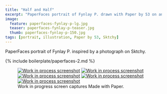 ```yaml
---
title: "Half and Half"
excerpt: "PaperFaces portrait of Fynlay P. drawn with Paper by 53 on an iPad."
image: 
  feature: paperfaces-fynlay-p-lg.jpg
  teaser: paperfaces-fynlay-p-teaser.jpg
  thumb: paperfaces-fynlay-p-150.jpg
tags: [portrait, illustration, Paper by 53, Sktchy]
---
```


PaperFaces portrait of Fynlay P. inspired by a photograph on Sktchy.

{% include boilerplate/paperfaces-2.md %}

<figure class="third">
  <a href="{{ site.url }}/assets/images/paperfaces-fynlay-p-process-1-lg.jpg"><img src="{{ site.url }}/assets/images/paperfaces-fynlay-p-process-1-600.jpg" alt="Work in process screenshot"></a>
  <a href="{{ site.url }}/assets/images/paperfaces-fynlay-p-process-2-lg.jpg"><img src="{{ site.url }}/assets/images/paperfaces-fynlay-p-process-2-600.jpg" alt="Work in process screenshot"></a>
  <a href="{{ site.url }}/assets/images/paperfaces-fynlay-p-process-3-lg.jpg"><img src="{{ site.url }}/assets/images/paperfaces-fynlay-p-process-3-600.jpg" alt="Work in process screenshot"></a>
  <a href="{{ site.url }}/assets/images/paperfaces-fynlay-p-process-4-lg.jpg"><img src="{{ site.url }}/assets/images/paperfaces-fynlay-p-process-4-600.jpg" alt="Work in process screenshot"></a>
  <a href="{{ site.url }}/assets/images/paperfaces-fynlay-p-process-5-lg.jpg"><img src="{{ site.url }}/assets/images/paperfaces-fynlay-p-process-5-600.jpg" alt="Work in process screenshot"></a>
  <figcaption>Work in progress screen captures Made with Paper.</figcaption>
</figure>
